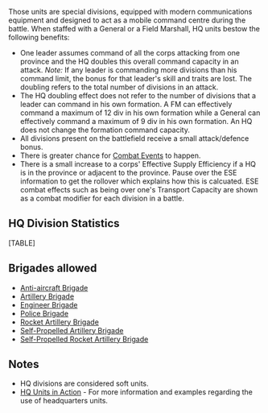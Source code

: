 Those units are special divisions, equipped with modern communications
equipment and designed to act as a mobile command centre during the
battle. When staffed with a General or a Field Marshall, HQ units bestow
the following benefits:

-   One leader assumes command of all the corps attacking from one
    province and the HQ doubles this overall command capacity in an
    attack. *Note:* If any leader is commanding more divisions than his
    command limit, the bonus for that leader's skill and traits are
    lost. The doubling refers to the total number of divisions in an
    attack.
-   The HQ doubling effect does not refer to the number of divisions
    that a leader can command in his own formation. A FM can effectively
    command a maximum of 12 div in his own formation while a General can
    effectively command a maximum of 9 div in his own formation. An HQ
    does not change the formation command capacity.
-   All divisions present on the battlefield receive a small
    attack/defence bonus.
-   There is greater chance for [Combat
    Events](/wiki/Combat_Events "Combat Events") to happen.
-   There is a small increase to a corps' Effective Supply Efficiency if
    a HQ is in the province or adjacent to the province. Pause over the
    ESE information to get the rollover which explains how this is
    calcuated. ESE combat effects such as being over one's Transport
    Capacity are shown as a combat modifier for each division in a
    battle.

##  HQ Division Statistics 

[TABLE]

##  Brigades allowed 

-   [Anti-aircraft
    Brigade](/wiki/Anti-aircraft_Brigade "Anti-aircraft Brigade")
-   [Artillery Brigade](/wiki/Artillery_Brigade "Artillery Brigade")
-   [Engineer Brigade](/wiki/Engineer_Brigade "Engineer Brigade")
-   [Police Brigade](/wiki/Police_Brigade "Police Brigade")
-   [Rocket Artillery
    Brigade](/wiki/Rocket_Artillery_Brigade "Rocket Artillery Brigade")
-   [Self-Propelled Artillery
    Brigade](/wiki/Self-Propelled_Artillery_Brigade "Self-Propelled Artillery Brigade")
-   [Self-Propelled Rocket Artillery
    Brigade](/wiki/Self-Propelled_Rocket_Artillery_Brigade "Self-Propelled Rocket Artillery Brigade")

##  Notes 

-   HQ divisions are considered soft units.
-   [HQ Units in
    Action](/wiki/HQ_Units_in_Action "HQ Units in Action") - For more
    information and examples regarding the use of headquarters units.
